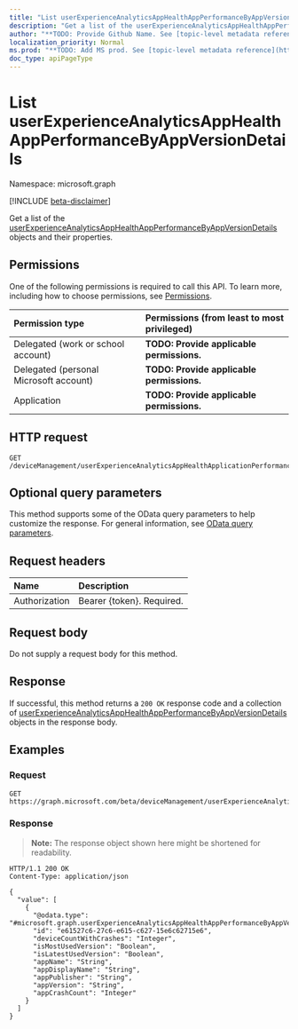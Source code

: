 ```yaml
---
title: "List userExperienceAnalyticsAppHealthAppPerformanceByAppVersionDetails"
description: "Get a list of the userExperienceAnalyticsAppHealthAppPerformanceByAppVersionDetails objects and their properties."
author: "**TODO: Provide Github Name. See [topic-level metadata reference](https://msgo.azurewebsites.net/add/document/guidelines/metadata.html#topic-level-metadata)**"
localization_priority: Normal
ms.prod: "**TODO: Add MS prod. See [topic-level metadata reference](https://msgo.azurewebsites.net/add/document/guidelines/metadata.html#topic-level-metadata)**"
doc_type: apiPageType
---
```


# List userExperienceAnalyticsAppHealthAppPerformanceByAppVersionDetails
Namespace: microsoft.graph

[!INCLUDE [beta-disclaimer](../../includes/beta-disclaimer.md)]

Get a list of the [userExperienceAnalyticsAppHealthAppPerformanceByAppVersionDetails](../resources/intune-userexperienceanalyticsapphealthappperformancebyappversiondetails.md) objects and their properties.

## Permissions
One of the following permissions is required to call this API. To learn more, including how to choose permissions, see [Permissions](/graph/permissions-reference).

|Permission type|Permissions (from least to most privileged)|
|:---|:---|
|Delegated (work or school account)|**TODO: Provide applicable permissions.**|
|Delegated (personal Microsoft account)|**TODO: Provide applicable permissions.**|
|Application|**TODO: Provide applicable permissions.**|

## HTTP request

<!-- {
  "blockType": "ignored"
}
-->
``` http
GET /deviceManagement/userExperienceAnalyticsAppHealthApplicationPerformanceByAppVersionDetails
```

## Optional query parameters
This method supports some of the OData query parameters to help customize the response. For general information, see [OData query parameters](/graph/query-parameters).

## Request headers
|Name|Description|
|:---|:---|
|Authorization|Bearer {token}. Required.|

## Request body
Do not supply a request body for this method.

## Response

If successful, this method returns a `200 OK` response code and a collection of [userExperienceAnalyticsAppHealthAppPerformanceByAppVersionDetails](../resources/userexperienceanalyticsapphealthappperformancebyappversiondetails.md) objects in the response body.

## Examples

### Request
<!-- {
  "blockType": "request",
  "name": "list_userexperienceanalyticsapphealthappperformancebyappversiondetails"
}
-->
``` http
GET https://graph.microsoft.com/beta/deviceManagement/userExperienceAnalyticsAppHealthApplicationPerformanceByAppVersionDetails
```


### Response
>**Note:** The response object shown here might be shortened for readability.
<!-- {
  "blockType": "response",
  "truncated": true,
  "@odata.type": "Collection(microsoft.graph.userExperienceAnalyticsAppHealthAppPerformanceByAppVersionDetails)"
}
-->
``` http
HTTP/1.1 200 OK
Content-Type: application/json

{
  "value": [
    {
      "@odata.type": "#microsoft.graph.userExperienceAnalyticsAppHealthAppPerformanceByAppVersionDetails",
      "id": "e61527c6-27c6-e615-c627-15e6c62715e6",
      "deviceCountWithCrashes": "Integer",
      "isMostUsedVersion": "Boolean",
      "isLatestUsedVersion": "Boolean",
      "appName": "String",
      "appDisplayName": "String",
      "appPublisher": "String",
      "appVersion": "String",
      "appCrashCount": "Integer"
    }
  ]
}
```

